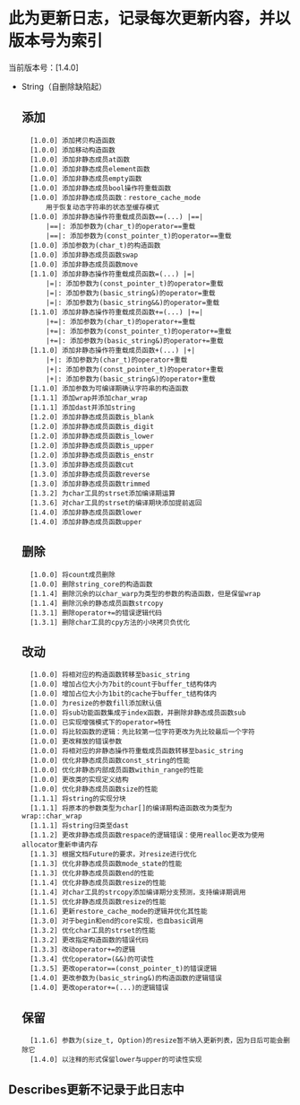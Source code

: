 # 此为更新日志，记录每次更新内容，并以版本号为索引
当前版本号：[1.4.0]
- String（自删除缺陷起）
    ## 添加
        [1.0.0] 添加拷贝构造函数
        [1.0.0] 添加移动构造函数
        [1.0.0] 添加非静态成员at函数
        [1.0.0] 添加非静态成员element函数
        [1.0.0] 添加非静态成员empty函数
        [1.0.0] 添加非静态成员bool操作符重载函数
        [1.0.0] 添加非静态成员函数：restore_cache_mode
            用于恢复动态字符串的状态至缓存模式
        [1.0.0] 添加非静态操作符重载成员函数==(...) |==|
            |==|: 添加参数为(char_t)的operator==重载
            |==|: 添加参数为(const_pointer_t)的operator==重载
        [1.0.0] 添加参数为(char_t)的构造函数
        [1.0.0] 添加非静态成员函数swap
        [1.0.0] 添加非静态成员函数move
        [1.1.0] 添加非静态操作符重载成员函数=(...) |=|
            |=|: 添加参数为(const_pointer_t)的operator=重载
            |=|: 添加参数为(basic_string&)的operator=重载
            |=|: 添加参数为(basic_string&&)的operator=重载
        [1.1.0] 添加非静态操作符重载成员函数+=(...) |+=|
            |+=|: 添加参数为(char_t)的operator+=重载
            |+=|: 添加参数为(const_pointer_t)的operator+=重载
            |+=|: 添加参数为(basic_string&)的operator+=重载
        [1.1.0] 添加非静态操作符重载成员函数+(...) |+|
            |+|: 添加参数为(char_t)的operator+重载
            |+|: 添加参数为(const_pointer_t)的operator+重载
            |+|: 添加参数为(basic_string&)的operator+重载
        [1.1.0] 添加参数为可编译期确认字符串的构造函数
        [1.1.1] 添加wrap并添加char_wrap
        [1.1.1] 添加dast并添加string
        [1.2.0] 添加非静态成员函数is_blank
        [1.2.0] 添加非静态成员函数is_digit
        [1.2.0] 添加非静态成员函数is_lower
        [1.2.0] 添加非静态成员函数is_upper
        [1.2.0] 添加非静态成员函数is_enstr
        [1.3.0] 添加非静态成员函数cut
        [1.3.0] 添加非静态成员函数reverse
        [1.3.0] 添加非静态成员函数trimmed
        [1.3.2] 为char工具的strset添加编译期运算
        [1.3.6] 对char工具的strset的编译期块添加提前返回
        [1.4.0] 添加非静态成员函数lower
        [1.4.0] 添加非静态成员函数upper

    ## 删除
        [1.0.0] 将count成员删除
        [1.0.0] 删除string_core的构造函数
        [1.1.4] 删除沉余的以char_warp为类型的参数的构造函数，但是保留wrap
        [1.1.4] 删除沉余的静态成员函数strcopy
        [1.3.1] 删除operator+=的错误逻辑代码
        [1.3.1] 删除char工具的cpy方法的小块拷贝负优化

    ## 改动
        [1.0.0] 将相对应的构造函数转移至basic_string
        [1.0.0] 增加占位大小为7bit的count于buffer_t结构体内
        [1.0.0] 增加占位大小为1bit的cache于buffer_t结构体内
        [1.0.0] 为resize的参数fill添加默认值
        [1.0.0] 将sub功能函数集成于index函数，并删除非静态成员函数sub
        [1.0.0] 已实现增强模式下的operator=特性
        [1.0.0] 将比较函数的逻辑：先比较第一位字符更改为先比较最后一个字符
        [1.0.0] 更改释放的错误参数
        [1.0.0] 将相对应的非静态操作符重载成员函数转移至basic_string
        [1.0.0] 优化非静态成员函数const_string的性能
        [1.0.0] 优化非静态内部成员函数within_range的性能
        [1.0.0] 更改类的实现定义结构
        [1.0.0] 优化非静态成员函数size的性能
        [1.1.1] 将string的实现分块
        [1.1.1] 将原本的参数类型为char[]的编译期构造函数改为类型为wrap::char_wrap
        [1.1.1] 将string归类至dast
        [1.1.2] 更改非静态成员函数respace的逻辑错误：使用realloc更改为使用allocator重新申请内存
        [1.1.3] 根据文档Future的要求，对resize进行优化
        [1.1.3] 优化非静态成员函数mode_state的性能
        [1.1.3] 优化非静态成员函数end的性能
        [1.1.4] 优化非静态成员函数resize的性能
        [1.1.4] 对char工具的strcopy添加编译期分支预测，支持编译期调用
        [1.1.5] 优化非静态成员函数resize的性能
        [1.1.6] 更新restore_cache_mode的逻辑并优化其性能
        [1.3.0] 对于begin和end的core实现，也自basic调用
        [1.3.2] 优化char工具的strset的性能
        [1.3.2] 更改指定构造函数的错误代码
        [1.3.3] 改动operator+=的逻辑
        [1.3.4] 优化operator=(&&)的可读性
        [1.3.5] 更改operator==(const_pointer_t)的错误逻辑
        [1.4.0] 更改参数为(basic_string&)的构造函数的逻辑错误
        [1.4.0] 更改operator+=(...)的逻辑错误
    
    ## 保留
        [1.1.6] 参数为(size_t, Option)的resize暂不纳入更新列表，因为日后可能会删除它
        [1.4.0] 以注释的形式保留lower与upper的可读性实现

## Describes更新不记录于此日志中